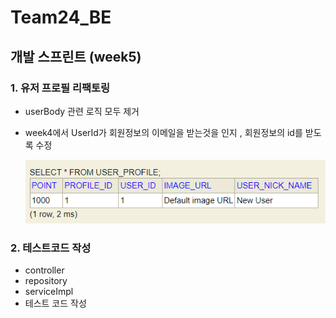 

# Team24_BE

## 개발 스프린트 (week5)


### 1. 유저 프로필 리팩토링
- userBody 관련 로직 모두 제거
- week4에서 UserId가 회원정보의 이메일을 받는것을 인지 ,
  회원정보의 id를 받도록 수정

  ![img.png](img.png)

### 2. 테스트코드 작성
- controller 
- repository
- serviceImpl 
- 테스트 코드 작성
